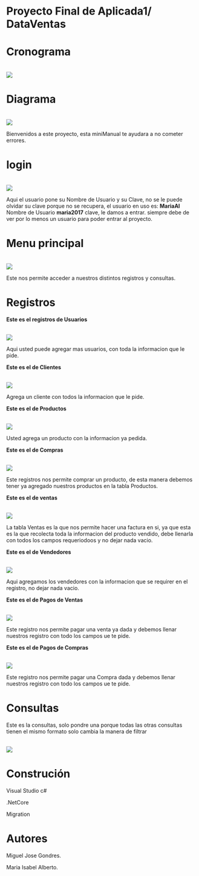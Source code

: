 # **Proyecto Final de Aplicada1/ DataVentas**

# **Cronograma**

<br>
<img src="https://raw.githubusercontent.com/MariaIsabelAl/Imagenes/master/2020-03-30%20(10).png"
<br>

# **Diagrama**

<br>
<img src="https://raw.githubusercontent.com/MariaIsabelAl/Imagenes/master/WhatsApp%20Image%202020-03-30%20at%2019.08.55.jpeg"
<br>

Bienvenidos a este proyecto, esta miniManual te ayudara a no cometer errores.

# **login**

<br>
<img src="https://raw.githubusercontent.com/MariaIsabelAl/Imagenes/master/Login.png"
<br>

Aqui el usuario pone su Nombre de Usuario y su Clave, no se le puede olvidar su clave porque no se recupera, el usuario en uso es:
**MariaAl**  Nombre de Usuario
**maria2017** clave, le damos a entrar.
siempre debe de ver por lo menos un usuario para poder entrar al proyecto.


# **Menu principal**

<br>
<img src="https://raw.githubusercontent.com/MariaIsabelAl/Imagenes/master/2020-03-28%20(1).png"
<br>

Este nos permite acceder a nuestros distintos registros y consultas.

# **Registros**


**Este es el registros de Usuarios**

<br>
<img src="https://raw.githubusercontent.com/MariaIsabelAl/Imagenes/master/2020-03-28%20(3).png"
<br>

Aqui usted puede agregar mas usuarios, con toda la informacion que le pide.


**Este es el de Clientes**

<br>
<img src="https://raw.githubusercontent.com/MariaIsabelAl/Imagenes/master/2020-03-28%20(5).png"
<br>

Agrega un cliente con todos la informacion que le pide.

**Este es el de Productos**

<br>
<img src="https://raw.githubusercontent.com/MariaIsabelAl/Imagenes/master/2020-03-28%20(4).png"
<br>

Usted agrega un producto con la informacion ya pedida.

**Este es el de Compras**

<br>
<img src="https://raw.githubusercontent.com/MariaIsabelAl/Imagenes/master/2020-03-28%20(6).png"
<br>

Este registros nos permite comprar un producto, de esta manera debemos tener ya agregado nuestros productos en la tabla Productos.


**Este es el de ventas**

<br>
<img src="https://raw.githubusercontent.com/MariaIsabelAl/Imagenes/master/2020-03-30%20(8).png"
<br>


La tabla Ventas es la que nos permite hacer una factura en si, ya que esta es la que recolecta toda la informacion del producto vendido, debe llenarla con todos los campos requeriodoos y no dejar nada vacio.

**Este es el de Vendedores**

<br>
<img src="https://github.com/MariaIsabelAl/Imagenes/blob/master/2020-03-30%20(3).png"
<br>

Aqui agregamos los vendedores con la informacion que se requirer en el registro, no dejar nada vacio.

**Este es el de Pagos de Ventas**

<br>
<img src="https://github.com/MariaIsabelAl/Imagenes/blob/master/2020-03-30%20(6).png"
<br>

Este registro nos permite pagar una venta ya dada y debemos llenar nuestros registro con todo los campos ue te pide.

**Este es el de Pagos de Compras**

<br>
<img src="https://github.com/MariaIsabelAl/Imagenes/blob/master/2020-03-30%20(5).png"
<br>


Este registro nos permite pagar una Compra dada y debemos llenar nuestros registro con todo los campos ue te pide.


# **Consultas**

Este es la consultas, solo pondre una porque todas las otras consultas tienen el mismo formato solo cambia la manera de filtrar

<br>
<img src="https://raw.githubusercontent.com/MariaIsabelAl/Imagenes/master/2020-03-28%20(8).png"
<br>

# **Construción**

Visual Studio c#

.NetCore

Migration

# **Autores**
Miguel Jose Gondres.

Maria Isabel Alberto.
